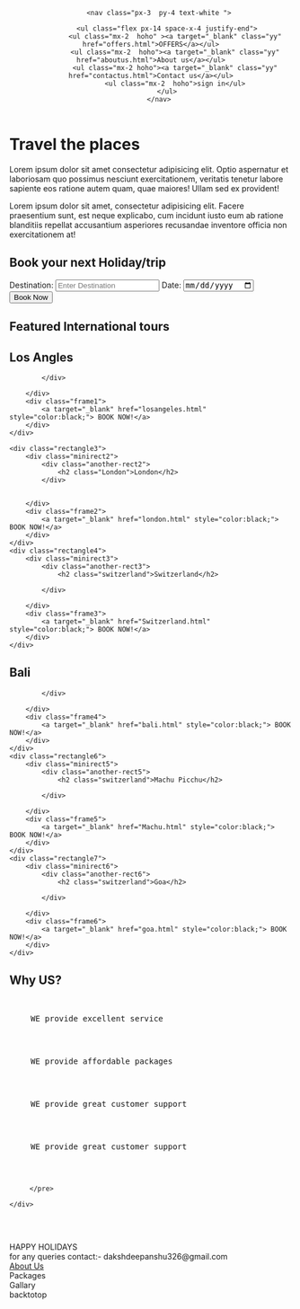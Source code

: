 <!DOCTYPE html>
<html lang="en">
<head>
    <meta charset="UTF-8">
    <meta http-equiv="X-UA-Compatible" content="IE=edge">
    <meta name="viewport" content="width=device-width, initial-scale=1.0">
    <title>EZtrip</title>
    <link rel="stylesheet" href="input.css">
    
</head>
<body>
    <header>
       
        <nav class="px-3  py-4 text-white ">
            
            <ul class="flex px-14 space-x-4 justify-end">
                <ul class="mx-2  hoho" ><a target="_blank" class="yy" href="offers.html">OFFERS</a></ul>
                <ul class="mx-2  hoho"><a target="_blank" class="yy" href="aboutus.html">About us</a></ul>
                <ul class="mx-2 hoho"><a target="_blank" class="yy" href="contactus.html">Contact us</a></ul>
                <ul class="mx-2  hoho">sign in</ul>
            </ul>
        </nav>
  </header> 
  <main>
    <div class="main">
        <h1>Travel the places</h1>
        <p>Lorem ipsum dolor sit amet consectetur adipisicing elit. Optio aspernatur et 
            laboriosam 
            quo possimus nesciunt exercitationem, veritatis tenetur labore sapiente eos 
            ratione
            autem quam, quae maiores! Ullam sed ex provident!
        </p>
        <p>Lorem ipsum dolor sit amet, consectetur adipisicing elit. Facere praesentium sunt, est neque explicabo, cum incidunt iusto eum ab ratione blanditiis repellat accusantium asperiores recusandae inventore officia non exercitationem at!</p>
    </div>
   
  </main>
  <section>
    <div class="rectangle1">
        <h2 class="bynh">
            Book your next Holiday/trip
        </h2>
        <form class="form-inline" action="/action_page.php">
            <label for="text" class="dest">Destination:</label>
            <input type="text" id="text" placeholder="Enter Destination" name="text" class="txt">
            <label for="Date" class="date">Date:</label>
            <input type="date" id="date" name="date" class="datebaeyo">
            <button type="submit" class="booknow">Book Now</button>
        </form>
    </div>
  </section>
  <section>
  <h2 class="fdt">Featured International tours</h2>
</section>
  <section>
    <div class="rectangle2">
        <div class="minirect1">
            <div class="another-rect1">
                <h2 class="Hollywood">Los Angles</h2>
               
            </div>
            
        </div>
        <div class="frame1">
            <a target="_blank" href="losangeles.html" style="color:black;"> BOOK NOW!</a>
        </div>
    </div>
   
    <div class="rectangle3">
        <div class="minirect2">
            <div class="another-rect2">
                <h2 class="London">London</h2>
            </div>
           
            
        </div>
        <div class="frame2">
            <a target="_blank" href="london.html" style="color:black;"> BOOK NOW!</a>
        </div>
    </div>
    <div class="rectangle4">
        <div class="minirect3">
            <div class="another-rect3">
                <h2 class="switzerland">Switzerland</h2>
                
            </div>
            
        </div>
        <div class="frame3">
            <a target="_blank" href="Switzerland.html" style="color:black;"> BOOK NOW!</a>
        </div>
    </div>
    
  </section>
  <section>
    <div class="rectangle5">
        <div class="minirect4">
            <div class="another-rect4">
                <h2 class="switzerland">Bali</h2>
                
            </div>
            
        </div>
        <div class="frame4">
            <a target="_blank" href="bali.html" style="color:black;"> BOOK NOW!</a>
        </div>
    </div>
    <div class="rectangle6">
        <div class="minirect5">
            <div class="another-rect5">
                <h2 class="switzerland">Machu Picchu</h2>
                
            </div>
            
        </div>
        <div class="frame5">
            <a target="_blank" href="Machu.html" style="color:black;"> BOOK NOW!</a>
        </div>
    </div>
    <div class="rectangle7">
        <div class="minirect6">
            <div class="another-rect6">
                <h2 class="switzerland">Goa</h2>
                
            </div>
            
        </div>
        <div class="frame6">
            <a target="_blank" href="goa.html" style="color:black;"> BOOK NOW!</a>
        </div>
    </div>
  </section>

  <section>
    <div class="aboutus">
        <h1 class="abus">Why US?</h1>
         <pre class="huhuhu">
            <p style="padding-left: 1cm;">WE provide excellent service</p>
            <p style="padding-left: 1cm;">WE provide affordable packages</p>
            <p style="padding-left: 1cm;">WE provide great customer support</p>
            <p style="padding-left: 1cm;">WE provide great customer support</p>
           
         </pre>

    </div>

  </section>
  <section>
    <div class="holidays">
        HAPPY HOLIDAYS
    </div>
    <div class="info">
        for any queries contact:- dakshdeepanshu326@gmail.com
    </div>
    <div class="about-footer">
        <a target="_blank" href="aboutus.html"> About Us</a>
    </div>
    <div class="packages-footer">
        Packages
    </div>
    <div class="gallary-footer">
        Gallary
    </div>
    <div class="backtotop">
        backtotop
    </div>
</section>
    
</body>
</html>
